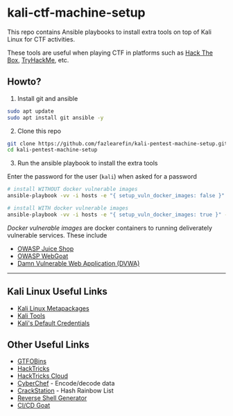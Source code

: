 # kali-ctf-machine-setup

This repo contains Ansible playbooks to install extra tools on top of Kali Linux for CTF activities.

These tools are useful when playing CTF in platforms such as [Hack The Box](https://www.hackthebox.com/), [TryHackMe](https://tryhackme.com/), etc.

## Howto?

01. Install git and ansible

```zsh
sudo apt update
sudo apt install git ansible -y
```

02. Clone this repo

```zsh
git clone https://github.com/fazlearefin/kali-pentest-machine-setup.git
cd kali-pentest-machine-setup
```

03. Run the ansible playbook to install the extra tools

Enter the password for the user (`kali`) when asked for a password

```zsh
# install WITHOUT docker vulnerable images
ansible-playbook -vv -i hosts -e "{ setup_vuln_docker_images: false }" -e "local_username=$(id -un)" -K main.yml

# install WITH docker vulnerable images
ansible-playbook -vv -i hosts -e "{ setup_vuln_docker_images: true }" -e "local_username=$(id -un)" -K main.yml
```
*Docker vulnerable images* are docker containers to running deliverately vulnerable services. These include
- [OWASP Juice Shop](https://owasp.org/www-project-juice-shop/)
- [OWASP WebGoat](https://owasp.org/www-project-webgoat/)
- [Damn Vulnerable Web Application (DVWA)](https://github.com/digininja/DVWA)

---

## Kali Linux Useful Links

- [Kali Linux Metapackages](https://www.kali.org/docs/general-use/metapackages/)
- [Kali Tools](https://www.kali.org/tools/)
- [Kali's Default Credentials](https://www.kali.org/docs/introduction/default-credentials/)

## Other Useful Links

- [GTFOBins](https://gtfobins.github.io/)
- [HackTricks](https://book.hacktricks.xyz/)
- [HackTricks Cloud](https://cloud.hacktricks.xyz/)
- [CyberChef](https://gchq.github.io/CyberChef/) - Encode/decode data
- [CrackStation](https://crackstation.net/) - Hash Rainbow List
- [Reverse Shell Generator](https://www.revshells.com/)
- [CI/CD Goat](https://github.com/cider-security-research/cicd-goat)